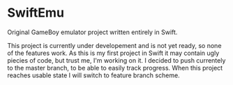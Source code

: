 # SwiftEmu
Original GameBoy emulator project written entirely in Swift. 
 

This project is currently under developement and is not yet ready, so none of the features work.
As this is my first project in Swift it may contain ugly piecies of code, but trust me, I'm working on it.
I decided to push currentely to the master branch, to be able to easily track progress. When this project reaches usable state I will switch to feature branch scheme.
